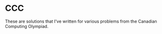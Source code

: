 CCC
============

These are solutions that I've written for various problems from the Canadian Computing Olympiad.
